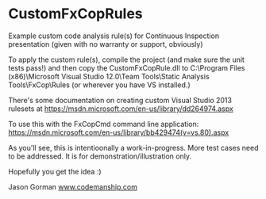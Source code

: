 # CustomFxCopRules
Example custom code analysis rule(s) for Continuous Inspection presentation (given with no warranty or support, obviously)

To apply the custom rule(s), compile the project (and make sure the unit tests pass!) and then copy the CustomFxCopRule.dll to C:\Program Files (x86)\Microsoft Visual Studio 12.0\Team Tools\Static Analysis Tools\FxCop\Rules (or wherever you have VS installed.)

There's some documentation on creating custom Visual Studio 2013 rulesets at https://msdn.microsoft.com/en-us/library/dd264974.aspx

To use this with the FxCopCmd command line application: https://msdn.microsoft.com/en-us/library/bb429474(v=vs.80).aspx

As you'll see, this is intentioonally a work-in-progress. More test cases need to be addressed. It is for demonstration/illustration only.

Hopefully you get the idea :)

Jason Gorman
www.codemanship.com
